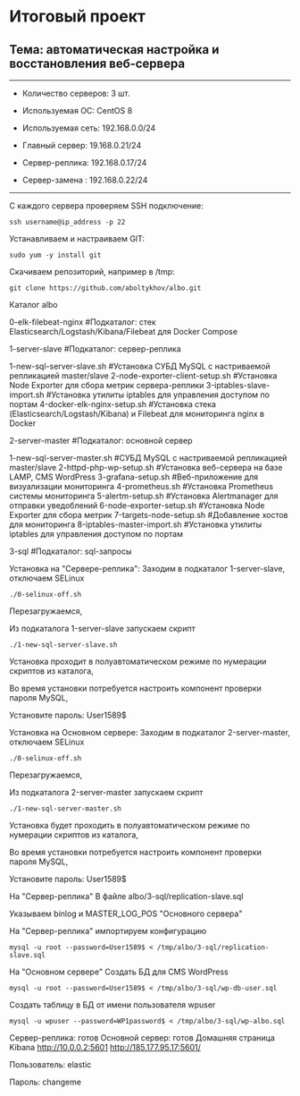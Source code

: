 # Итоговый проект

## Тема: автоматическая настройка и восстановления веб-сервера 
____
- Количество серверов: 3 шт.

- Используемая ОС: CentOS 8

- Используемая сеть: 192.168.0.0/24

- Главный сервер: 19.168.0.21/24

- Сервер-реплика: 192.168.0.17/24

- Сервер-замена : 192.168.0.22/24
____

С каждого сервера проверяем SSH подключение:

    ssh username@ip_address -p 22
Устанавливаем и настраиваем GIT:

    sudo yum -y install git
Скачиваем репозиторий, например в /tmp:

    git clone https://github.com/aboltykhov/albo.git
Каталог albo

0-elk-filebeat-nginx #Подкаталог: стек Elasticsearch/Logstash/Kibana/Filebeat для Docker Compose

1-server-slave #Подкаталог: сервер-реплика

1-new-sql-server-slave.sh #Установка СУБД MySQL c настриваемой репликацией master/slave
2-node-exporter-client-setup.sh #Установка Node Exporter для сбора метрик сервера-реплики
3-iptables-slave-import.sh #Установка утилиты iptables для управления доступом по портам
4-docker-elk-nginx-setup.sh #Установка стека (Elasticsearch/Logstash/Kibana) и Filebeat для мониторинга nginx в Docker

2-server-master #Подкаталог: основной сервер

1-new-sql-server-master.sh #СУБД MySQL c настриваемой репликацией master/slave
2-httpd-php-wp-setup.sh #Установка веб-сервера на базе LAMP, CMS WordPress
3-grafana-setup.sh #Веб-приложение для визуализации мониторинга
4-prometheus.sh #Установка Prometheus системы мониторинга
5-alertm-setup.sh #Установка Alertmanager для отправки уведоблений
6-node-exporter-setup.sh #Установка Node Exporter для сбора метрик
7-targets-node-setup.sh #Добавление хостов для мониторинга
8-iptables-master-import.sh #Установка утилиты iptables для управления доступом по портам

3-sql #Подкаталог: sql-запросы

Установка на "Сервере-реплика":
Заходим в подкаталог 1-server-slave, отключаем SELinux

    ./0-selinux-off.sh
Перезагружаемся,

Из подкаталога 1-server-slave запускаем скрипт

    ./1-new-sql-server-slave.sh
Установка проходит в полуавтоматическом режиме по нумерации скриптов из каталога,

Во время установки потребуется настроить компонент проверки пароля MySQL,

Установите пароль: User1589$

Установка на Основном сервере:
Заходим в подкаталог 2-server-master, отключаем SELinux

    ./0-selinux-off.sh
Перезагружаемся,

Из подкаталога 2-server-master запускаем скрипт

    ./1-new-sql-server-master.sh
Установка будет проходить в полуавтоматическом режиме по нумерации скриптов из каталога,

Во время установки потребуется настроить компонент проверки пароля MySQL,

Установите пароль: User1589$

На "Сервер-реплика"
В файле albo/3-sql/replication-slave.sql

Указываем binlog и MASTER_LOG_POS "Основного сервера"

На "Сервер-реплика" импортируем конфигурацию

    mysql -u root --password=User1589$ < /tmp/albo/3-sql/replication-slave.sql
На "Основном сервере"
Создать БД для CMS WordPress

    mysql -u root --password=User1589$ < /tmp/albo/3-sql/wp-db-user.sql
Создать таблицу в БД от имени пользователя wpuser

    mysql -u wpuser --password=WP1password$ < /tmp/albo/3-sql/wp-albo.sql
Сервер-реплика: готов
Основной сервер: готов
Домашняя страница Kibana http://10.0.0.2:5601 http://185.177.95.17:5601/

Пользователь: elastic

Пароль: changeme
